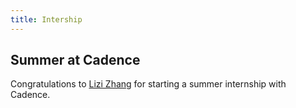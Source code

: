 ```yaml
---
title: Intership
---
```

## Summer at Cadence

Congratulations to [Lizi Zhang](https://wiscad.github.io/wiscad/members/lizi-zhang.html) for starting a summer internship with Cadence. 
